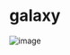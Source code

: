 # galaxy

![image](https://github.com/DrQwerciaks/galaxy/assets/77661984/f0cba8ab-9594-4361-b2de-f5ef5e39201b)
